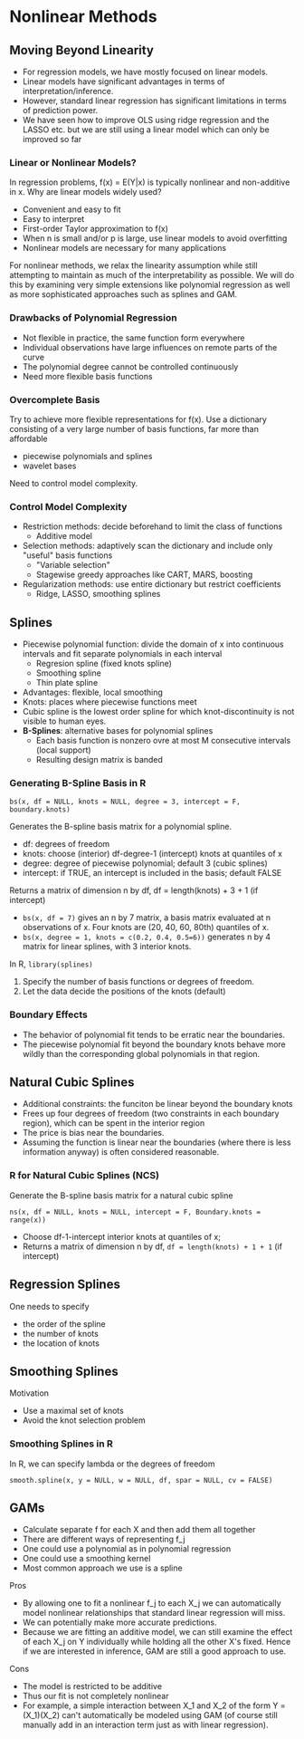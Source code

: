 # Nonlinear Methods

## Moving Beyond Linearity
- For regression models, we have mostly focused on linear models. 
- Linear models have significant advantages in terms of interpretation/inference.
- However, standard linear regression has significant limitations in terms of prediction power. 
- We have seen how to improve OLS using ridge regression and the LASSO etc. but we are still using a linear model which can only be improved so far

### Linear or Nonlinear Models? 

In regression problems, f(x) = E(Y|x) is typically nonlinear and non-additive in x. Why are linear models widely used? 
- Convenient and easy to fit
- Easy to interpret
- First-order Taylor approximation to f(x)
- When n is small and/or p is large, use linear models to avoid overfitting
- Nonlinear models are necessary for many applications

For nonlinear methods, we relax the linearity assumption while still attempting to maintain as much of the interpretability as possible. We will do this by examining very simple extensions like polynomial regression as well as more sophisticated approaches such as splines and GAM. 

### Drawbacks of Polynomial Regression

- Not flexible in practice, the same function form everywhere
- Individual observations have large influences on remote parts of the curve
- The polynomial degree cannot be controlled continuously
- Need more flexible basis functions

### Overcomplete Basis

Try to achieve more flexible representations for f(x). Use a dictionary consisting of a very large number of basis functions, far more than affordable 

- piecewise polynomials and splines
- wavelet bases

Need to control model complexity.

### Control Model Complexity
- Restriction methods: decide beforehand to limit the class of functions
  - Additive model
- Selection methods: adaptively scan the dictionary and include only "useful" basis functions
  - "Variable selection"
  - Stagewise greedy approaches like CART, MARS, boosting
- Regularization methods: use entire dictionary but restrict coefficients
  - Ridge, LASSO, smoothing splines

## Splines
- Piecewise polynomial function: divide the domain of x into continuous intervals and fit separate polynomials in each interval
  - Regresion spline (fixed knots spline)
  - Smoothing spline
  - Thin plate spline
- Advantages: flexible, local smoothing
- Knots: places where piecewise functions meet
- Cubic spline is the lowest order spline for which knot-discontinuity is not visible to human eyes.
- **B-Splines**: alternative bases for polynomial splines
  - Each basis function is nonzero ovre at most M consecutive intervals (local support)
  - Resulting design matrix is banded

### Generating B-Spline Basis in R

`bs(x, df = NULL, knots = NULL, degree = 3, intercept = F, boundary.knots)`

Generates the B-spline basis matrix for a polynomial spline.
- df: degrees of freedom
- knots: choose (interior) df-degree-1 (intercept) knots at quantiles of x
- degree: degree of piecewise polynomial; default 3 (cubic splines)
- intercept: if TRUE, an intercept is included in the basis; default FALSE

Returns a matrix of dimension n by df, df = length(knots) + 3 + 1 (if intercept)
- `bs(x, df = 7)` gives an n by 7 matrix, a basis matrix evaluated at n observations of x. Four knots are (20, 40, 60, 80th) quantiles of x.
- `bs(x, degree = 1, knots = c(0.2, 0.4, 0.5=6))` generates n by 4 matrix for linear splines, with 3 interior knots. 

In R, `library(splines)` 
1. Specify the number of basis functions or degrees of freedom.
2. Let the data decide the positions of the knots (default)

### Boundary Effects
- The behavior of polynomial fit tends to be erratic near the boundaries.
- The piecewise polynomial fit beyond the boundary knots behave more wildly than the corresponding global polynomials in that region.

## Natural Cubic Splines
- Additional constraints: the funciton be linear beyond the boundary knots
- Frees up four degrees of freedom (two constraints in each boundary region), which can be spent in the interior region
- The price is bias near the boundaries.
- Assuming the function is linear near the boundaries (where there is less information anyway) is often considered reasonable.

### R for Natural Cubic Splines (NCS)

Generate the B-spline basis matrix for a natural cubic spline 

`ns(x, df = NULL, knots = NULL, intercept = F, Boundary.knots = range(x))`

- Choose df-1-intercept interior knots at quantiles of x; 
- Returns a matrix of dimension n by df, `df = length(knots) + 1 + 1` (if intercept)

## Regression Splines

One needs to specify 
- the order of the spline
- the number of knots
- the location of knots

## Smoothing Splines

Motivation
- Use a maximal set of knots
- Avoid the knot selection problem

### Smoothing Splines in R

In R, we can specify lambda or the degrees of freedom 

`smooth.spline(x, y = NULL, w = NULL, df, spar = NULL, cv = FALSE)`

## GAMs

- Calculate separate f for each X and then add them all together
- There are different ways of representing f_j
- One could use a polynomial as in polynomial regression
- One could use a smoothing kernel
- Most common approach we use is a spline

Pros
- By allowing one to fit a nonlinear f_j to each X_j we can automatically model nonlinear relationships that standard linear regression will miss. 
- We can potentially make more accurate predictions.
- Because we are fitting an additive model, we can still examine the effect of each X_j on Y individually while holding all the other X's fixed. Hence if we are interested in inference, GAM are still a good approach to use. 

Cons
- The model is restricted to be additive
- Thus our fit is not completely nonlinear
- For example, a simple interaction between X_1 and X_2 of the form Y = (X_1)(X_2) can't automatically be modeled using GAM (of course still manually add in an interaction term just as with linear regression).
